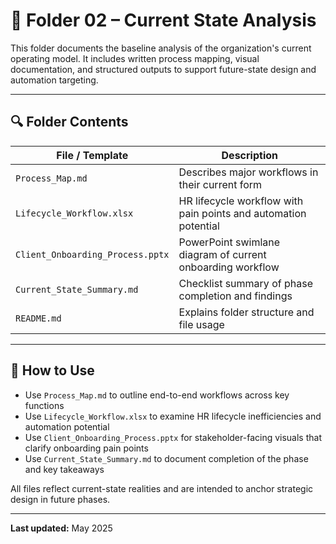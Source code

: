 # 📁 Folder 02 – Current State Analysis

This folder documents the baseline analysis of the organization's current operating model. It includes written process mapping, visual documentation, and structured outputs to support future-state design and automation targeting.

---

## 🔍 Folder Contents

| File / Template                           | Description                                                              |
|-------------------------------------------|--------------------------------------------------------------------------|
| `Process_Map.md`                          | Describes major workflows in their current form                          |
| `Lifecycle_Workflow.xlsx`                 | HR lifecycle workflow with pain points and automation potential          |
| `Client_Onboarding_Process.pptx`          | PowerPoint swimlane diagram of current onboarding workflow               |
| `Current_State_Summary.md`                | Checklist summary of phase completion and findings                       |
| `README.md`                               | Explains folder structure and file usage                                 |

---

## 🧠 How to Use

- Use `Process_Map.md` to outline end-to-end workflows across key functions
- Use `Lifecycle_Workflow.xlsx` to examine HR lifecycle inefficiencies and automation potential
- Use `Client_Onboarding_Process.pptx` for stakeholder-facing visuals that clarify onboarding pain points
- Use `Current_State_Summary.md` to document completion of the phase and key takeaways

All files reflect current-state realities and are intended to anchor strategic design in future phases.

---

**Last updated:** May 2025
